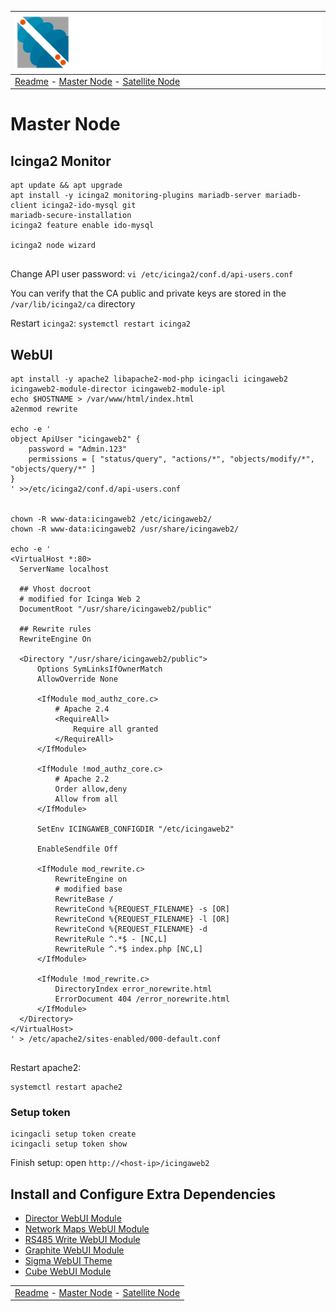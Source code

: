 | ![Sigma Telecom](/docs/logo-sigma.svg)                                                                                 |
| ---------------------------------------------------------------------------------------------------------------------- |
| [Readme](/readme.md) - [Master Node](/docs/setup_master_debian.md) - [Satellite Node](/docs/setup_satellite_debian.md) |

# Master Node

## Icinga2 Monitor

```
apt update && apt upgrade
apt install -y icinga2 monitoring-plugins mariadb-server mariadb-client icinga2-ido-mysql git
mariadb-secure-installation
icinga2 feature enable ido-mysql

icinga2 node wizard


```

Change API user password:
`vi /etc/icinga2/conf.d/api-users.conf`

You can verify that the CA public and private keys are stored in the `/var/lib/icinga2/ca` directory

Restart `icinga2`:
`systemctl restart icinga2`

## WebUI

```
apt install -y apache2 libapache2-mod-php icingacli icingaweb2 icingaweb2-module-director icingaweb2-module-ipl
echo $HOSTNAME > /var/www/html/index.html
a2enmod rewrite

echo -e '
object ApiUser "icingaweb2" {
    password = "Admin.123"
    permissions = [ "status/query", "actions/*", "objects/modify/*", "objects/query/*" ]
}
' >>/etc/icinga2/conf.d/api-users.conf


chown -R www-data:icingaweb2 /etc/icingaweb2/
chown -R www-data:icingaweb2 /usr/share/icingaweb2/

echo -e '
<VirtualHost *:80>
  ServerName localhost

  ## Vhost docroot
  # modified for Icinga Web 2
  DocumentRoot "/usr/share/icingaweb2/public"

  ## Rewrite rules
  RewriteEngine On

  <Directory "/usr/share/icingaweb2/public">
      Options SymLinksIfOwnerMatch
      AllowOverride None

      <IfModule mod_authz_core.c>
          # Apache 2.4
          <RequireAll>
              Require all granted
          </RequireAll>
      </IfModule>

      <IfModule !mod_authz_core.c>
          # Apache 2.2
          Order allow,deny
          Allow from all
      </IfModule>

      SetEnv ICINGAWEB_CONFIGDIR "/etc/icingaweb2"

      EnableSendfile Off

      <IfModule mod_rewrite.c>
          RewriteEngine on
          # modified base
          RewriteBase /
          RewriteCond %{REQUEST_FILENAME} -s [OR]
          RewriteCond %{REQUEST_FILENAME} -l [OR]
          RewriteCond %{REQUEST_FILENAME} -d
          RewriteRule ^.*$ - [NC,L]
          RewriteRule ^.*$ index.php [NC,L]
      </IfModule>

      <IfModule !mod_rewrite.c>
          DirectoryIndex error_norewrite.html
          ErrorDocument 404 /error_norewrite.html
      </IfModule>
  </Directory>
</VirtualHost>
' > /etc/apache2/sites-enabled/000-default.conf


```

Restart apache2:
```
systemctl restart apache2
```

### Setup token

```
icingacli setup token create
icingacli setup token show
```

Finish setup:
open `http://<host-ip>/icingaweb2`

## Install and Configure Extra Dependencies

- [Director WebUI Module](/docs/director_module.md)
- [Network Maps WebUI Module](/docs/network_maps_module.md)
- [RS485 Write WebUI Module](/docs/rs485_write_module.md)
- [Graphite WebUI Module](/docs/graphite_module.md)
- [Sigma WebUI Theme](/docs/sigma_theme.md)
- [Cube WebUI Module](/docs/cube_module.md)

|                                                                                                                        |
| ---------------------------------------------------------------------------------------------------------------------- |
| [Readme](/readme.md) - [Master Node](/docs/setup_master_debian.md) - [Satellite Node](/docs/setup_satellite_debian.md) |

